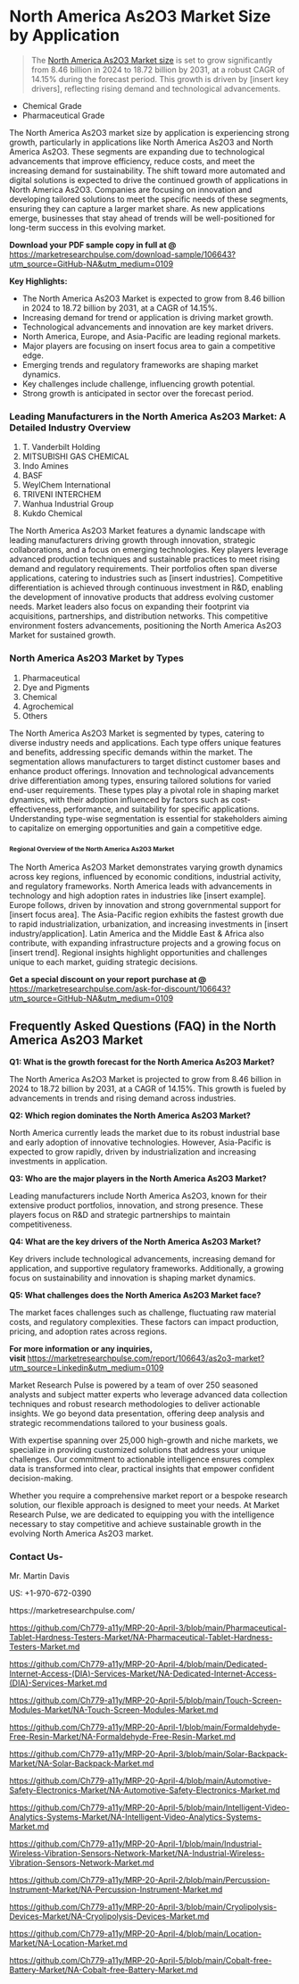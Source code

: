 <h1>North America As2O3 Market&nbsp;Size by Application</h1><blockquote><p>The <a href="https://marketresearchpulse.com/download-sample/106643?utm_source=GitHub-NA&amp;utm_medium=0109">North America As2O3 Market size</a> is set to grow significantly from 8.46 billion in 2024 to 18.72 billion by 2031, at a robust CAGR of 14.15% during the forecast period. This growth is driven by [insert key drivers], reflecting rising demand and technological advancements.</p></blockquote><ul><li>Chemical Grade<li> Pharmaceutical Grade</li></ul><p>The North America As2O3 market size by application is experiencing strong growth, particularly in applications like North America As2O3 and North America As2O3. These segments are expanding due to technological advancements that improve efficiency, reduce costs, and meet the increasing demand for sustainability. The shift toward more automated and digital solutions is expected to drive the continued growth of applications in North America As2O3. Companies are focusing on innovation and developing tailored solutions to meet the specific needs of these segments, ensuring they can capture a larger market share. As new applications emerge, businesses that stay ahead of trends will be well-positioned for long-term success in this evolving market.</p><p><strong>Download your PDF sample copy in full at @ </strong><a href="https://marketresearchpulse.com/download-sample/106643?utm_source=GitHub-NA&amp;utm_medium=0109">https://marketresearchpulse.com/download-sample/106643?utm_source=GitHub-NA&amp;utm_medium=0109</a></p><p><strong>Key Highlights: </strong></p><ul><li>The North America As2O3 Market is expected to grow from 8.46 billion in 2024 to 18.72 billion by 2031, at a CAGR of 14.15%.</li><li>Increasing demand for trend or application is driving market growth.</li><li>Technological advancements and innovation are key market drivers.</li><li>North America, Europe, and Asia-Pacific are leading regional markets.</li><li>Major players are focusing on insert focus area to gain a competitive edge.</li><li>Emerging trends and regulatory frameworks are shaping market dynamics.</li><li>Key challenges include challenge, influencing growth potential.</li><li>Strong growth is anticipated in sector over the forecast period.</li></ul><h3>Leading Manufacturers in the North America As2O3 Market: A Detailed Industry Overview</h3><ol><li>T. Vanderbilt Holding</li><li>MITSUBISHI GAS CHEMICAL</li><li>Indo Amines</li><li>BASF</li><li>WeylChem International</li><li>TRIVENI INTERCHEM</li><li>Wanhua Industrial Group</li><li>Kukdo Chemical</li></ol><div class="flex max-w-full flex-col flex-grow"><div class="min-h-8 text-message flex w-full flex-col items-end gap-2 whitespace-normal break-words [.text-message+&amp;]:mt-5" dir="auto" data-message-author-role="assistant" data-message-id="fd8432e4-4910-450d-b182-61b7bfb0a01f" data-message-model-slug="gpt-4o"><div class="flex w-full flex-col gap-1 empty:hidden first:pt-[3px]"><div class="markdown prose w-full break-words dark:prose-invert light"><p>The North America As2O3 Market features a dynamic landscape with leading manufacturers driving growth through innovation, strategic collaborations, and a focus on emerging technologies. Key players leverage advanced production techniques and sustainable practices to meet rising demand and regulatory requirements. Their portfolios often span diverse applications, catering to industries such as [insert industries]. Competitive differentiation is achieved through continuous investment in R&amp;D, enabling the development of innovative products that address evolving customer needs. Market leaders also focus on expanding their footprint via acquisitions, partnerships, and distribution networks. This competitive environment fosters advancements, positioning the North America As2O3 Market for sustained growth.</p></div></div></div></div><h3>North America As2O3 Market by Types</h3><ol><li>Pharmaceutical<li> Dye and Pigments<li> Chemical<li> Agrochemical<li> Others</li></ol><div class="flex max-w-full flex-col flex-grow"><div class="min-h-8 text-message flex w-full flex-col items-end gap-2 whitespace-normal break-words [.text-message+&amp;]:mt-5" dir="auto" data-message-author-role="assistant" data-message-id="084470be-0bb7-4664-bddf-5156b4f41249" data-message-model-slug="gpt-4o-mini"><div class="flex w-full flex-col gap-1 empty:hidden first:pt-[3px]"><div class="markdown prose w-full break-words dark:prose-invert light"><p>The North America As2O3 Market is segmented by types, catering to diverse industry needs and applications. Each type offers unique features and benefits, addressing specific demands within the market. The segmentation allows manufacturers to target distinct customer bases and enhance product offerings. Innovation and technological advancements drive differentiation among types, ensuring tailored solutions for varied end-user requirements. These types play a pivotal role in shaping market dynamics, with their adoption influenced by factors such as cost-effectiveness, performance, and suitability for specific applications. Understanding type-wise segmentation is essential for stakeholders aiming to capitalize on emerging opportunities and gain a competitive edge.</p></div></div></div></div><h3><span style="font-size: 11px;">Regional Overview of the North America As2O3 Market</span></h3><div class="flex max-w-full flex-col flex-grow"><div class="min-h-8 text-message flex w-full flex-col items-end gap-2 whitespace-normal break-words [.text-message+&amp;]:mt-5" dir="auto" data-message-author-role="assistant" data-message-id="e9038762-ce64-4e30-91c9-9bd413514231" data-message-model-slug="gpt-4o-mini"><div class="flex w-full flex-col gap-1 empty:hidden first:pt-[3px]"><div class="markdown prose w-full break-words dark:prose-invert light"><p>The North America As2O3 Market demonstrates varying growth dynamics across key regions, influenced by economic conditions, industrial activity, and regulatory frameworks. North America leads with advancements in technology and high adoption rates in industries like [insert example]. Europe follows, driven by innovation and strong governmental support for [insert focus area]. The Asia-Pacific region exhibits the fastest growth due to rapid industrialization, urbanization, and increasing investments in [insert industry/application]. Latin America and the Middle East &amp; Africa also contribute, with expanding infrastructure projects and a growing focus on [insert trend]. Regional insights highlight opportunities and challenges unique to each market, guiding strategic decisions.</p></div></div></div></div><p><strong>Get a special discount on your report purchase at @ </strong><a href="https://marketresearchpulse.com/ask-for-discount/106643?utm_source=GitHub-NA&amp;utm_medium=0109">https://marketresearchpulse.com/ask-for-discount/106643?utm_source=GitHub-NA&amp;utm_medium=0109</a></p><h2>Frequently Asked Questions (FAQ) in the North America As2O3 Market</h2><p><strong>Q1: What is the growth forecast for the North America As2O3 Market?</strong></p><p>The North America As2O3 Market is projected to grow from 8.46 billion in 2024 to 18.72 billion by 2031, at a CAGR of 14.15%. This growth is fueled by advancements in trends and rising demand across industries.</p><p><strong>Q2: Which region dominates the North America As2O3 Market?</strong></p><p>North America currently leads the market due to its robust industrial base and early adoption of innovative technologies. However, Asia-Pacific is expected to grow rapidly, driven by industrialization and increasing investments in application.</p><p><strong>Q3: Who are the major players in the North America As2O3 Market?</strong></p><p>Leading manufacturers include North America As2O3, known for their extensive product portfolios, innovation, and strong presence. These players focus on R&amp;D and strategic partnerships to maintain competitiveness.</p><p><strong>Q4: What are the key drivers of the North America As2O3 Market?</strong></p><p>Key drivers include technological advancements, increasing demand for application, and supportive regulatory frameworks. Additionally, a growing focus on sustainability and innovation is shaping market dynamics.</p><p><strong>Q5: What challenges does the North America As2O3 Market face?</strong></p><p>The market faces challenges such as challenge, fluctuating raw material costs, and regulatory complexities. These factors can impact production, pricing, and adoption rates across regions.</p><p><strong>For more information or any inquiries, visit&nbsp;</strong><a href="https://marketresearchpulse.com/report/106643/as2o3-market?utm_source=Linkedin&utm_medium=0109">https://marketresearchpulse.com/report/106643/as2o3-market?utm_source=Linkedin&utm_medium=0109</a></p><p>Market Research Pulse is powered by a team of over 250 seasoned analysts and subject matter experts who leverage advanced data collection techniques and robust research methodologies to deliver actionable insights. We go beyond data presentation, offering deep analysis and strategic recommendations tailored to your business goals.</p><p>With expertise spanning over 25,000 high-growth and niche markets, we specialize in providing customized solutions that address your unique challenges. Our commitment to actionable intelligence ensures complex data is transformed into clear, practical insights that empower confident decision-making.</p><p>Whether you require a comprehensive market report or a bespoke research solution, our flexible approach is designed to meet your needs. At Market Research Pulse, we are dedicated to equipping you with the intelligence necessary to stay competitive and achieve sustainable growth in the evolving North America As2O3 market.</p><h3><strong>Contact Us-</strong></h3><p>Mr. Martin Davis</p><p>US: +1-970-672-0390</p><p>https://marketresearchpulse.com/</p><p><a href="https://github.com/Ch779-a11y/MRP-20-April-3/blob/main/Pharmaceutical-Tablet-Hardness-Testers-Market/NA-Pharmaceutical-Tablet-Hardness-Testers-Market.md">https://github.com/Ch779-a11y/MRP-20-April-3/blob/main/Pharmaceutical-Tablet-Hardness-Testers-Market/NA-Pharmaceutical-Tablet-Hardness-Testers-Market.md</a></p><p><a href="https://github.com/Ch779-a11y/MRP-20-April-4/blob/main/Dedicated-Internet-Access-(DIA)-Services-Market/NA-Dedicated-Internet-Access-(DIA)-Services-Market.md">https://github.com/Ch779-a11y/MRP-20-April-4/blob/main/Dedicated-Internet-Access-(DIA)-Services-Market/NA-Dedicated-Internet-Access-(DIA)-Services-Market.md</a></p><p><a href="https://github.com/Ch779-a11y/MRP-20-April-5/blob/main/Touch-Screen-Modules-Market/NA-Touch-Screen-Modules-Market.md">https://github.com/Ch779-a11y/MRP-20-April-5/blob/main/Touch-Screen-Modules-Market/NA-Touch-Screen-Modules-Market.md</a></p><p><a href="https://github.com/Ch779-a11y/MRP-20-April-1/blob/main/Formaldehyde-Free-Resin-Market/NA-Formaldehyde-Free-Resin-Market.md">https://github.com/Ch779-a11y/MRP-20-April-1/blob/main/Formaldehyde-Free-Resin-Market/NA-Formaldehyde-Free-Resin-Market.md</a></p><p><a href="https://github.com/Ch779-a11y/MRP-20-April-3/blob/main/Solar-Backpack-Market/NA-Solar-Backpack-Market.md">https://github.com/Ch779-a11y/MRP-20-April-3/blob/main/Solar-Backpack-Market/NA-Solar-Backpack-Market.md</a></p><p><a href="https://github.com/Ch779-a11y/MRP-20-April-4/blob/main/Automotive-Safety-Electronics-Market/NA-Automotive-Safety-Electronics-Market.md">https://github.com/Ch779-a11y/MRP-20-April-4/blob/main/Automotive-Safety-Electronics-Market/NA-Automotive-Safety-Electronics-Market.md</a></p><p><a href="https://github.com/Ch779-a11y/MRP-20-April-5/blob/main/Intelligent-Video-Analytics-Systems-Market/NA-Intelligent-Video-Analytics-Systems-Market.md">https://github.com/Ch779-a11y/MRP-20-April-5/blob/main/Intelligent-Video-Analytics-Systems-Market/NA-Intelligent-Video-Analytics-Systems-Market.md</a></p><p><a href="https://github.com/Ch779-a11y/MRP-20-April-1/blob/main/Industrial-Wireless-Vibration-Sensors-Network-Market/NA-Industrial-Wireless-Vibration-Sensors-Network-Market.md">https://github.com/Ch779-a11y/MRP-20-April-1/blob/main/Industrial-Wireless-Vibration-Sensors-Network-Market/NA-Industrial-Wireless-Vibration-Sensors-Network-Market.md</a></p><p><a href="https://github.com/Ch779-a11y/MRP-20-April-2/blob/main/Percussion-Instrument-Market/NA-Percussion-Instrument-Market.md">https://github.com/Ch779-a11y/MRP-20-April-2/blob/main/Percussion-Instrument-Market/NA-Percussion-Instrument-Market.md</a></p><p><a href="https://github.com/Ch779-a11y/MRP-20-April-3/blob/main/Cryolipolysis-Devices-Market/NA-Cryolipolysis-Devices-Market.md">https://github.com/Ch779-a11y/MRP-20-April-3/blob/main/Cryolipolysis-Devices-Market/NA-Cryolipolysis-Devices-Market.md</a></p><p><a href="https://github.com/Ch779-a11y/MRP-20-April-4/blob/main/Location-Market/NA-Location-Market.md">https://github.com/Ch779-a11y/MRP-20-April-4/blob/main/Location-Market/NA-Location-Market.md</a></p><p><a href="https://github.com/Ch779-a11y/MRP-20-April-5/blob/main/Cobalt-free-Battery-Market/NA-Cobalt-free-Battery-Market.md">https://github.com/Ch779-a11y/MRP-20-April-5/blob/main/Cobalt-free-Battery-Market/NA-Cobalt-free-Battery-Market.md</a></p>
